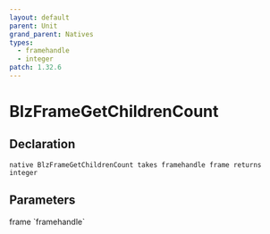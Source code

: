 ```yaml
---
layout: default
parent: Unit
grand_parent: Natives
types:
  - framehandle
  - integer
patch: 1.32.6
---
```


# BlzFrameGetChildrenCount

## Declaration

```
native BlzFrameGetChildrenCount takes framehandle frame returns integer
```

## Parameters
<dl>
  <dt>frame `framehandle`</dt>
  <dd></dd>
</dl>